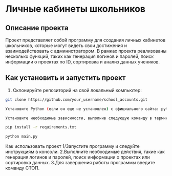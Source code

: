 
# Личные кабинеты школьников

## Описание проекта
Проект представляет собой программу для создания личных кабинетов школьников, которые могут видеть свои достижения и взаимодействовать с администратором. В рамках проекта реализованы несколько функций, таких как генерация логинов и паролей, поиск информации о проектах по ID, сортировка и анализ данных учеников.

## Как установить и запустить проект
1. Склонируйте репозиторий на свой локальный компьютер:

```bash
git clone https://github.com/your_username/school_accounts.git

Установите Python (если он еще не установлен) с официального сайта: python.org

Установите необходимые зависимости, выполнив следующую команду в терминале:

pip install -r requirements.txt

python main.py
```
Как использовать проект
1/Запустите программу и следуйте инструкциям в консоли.
2.Выполните необходимые действия, такие как генерация логинов и паролей, поиск информации о проектах или сортировка данных.
3.Для завершения работы программы введите команду СТОП.
